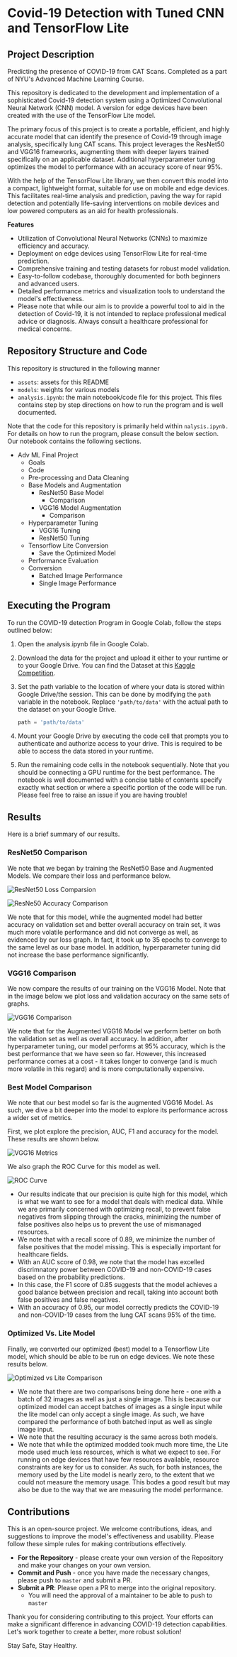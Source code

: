 # Covid-19 Detection with Tuned CNN and TensorFlow Lite

## Project Description

Predicting the presence of COVID-19 from CAT Scans. Completed as a part of NYU's Advanced Machine Learning Course.

This repository is dedicated to the development and implementation of a sophisticated Covid-19 detection system using a Optimized Convolutional Neural Network (CNN) model. A version for edge devices have been created with the use of the TensorFlow Lite model.

The primary focus of this project is to create a portable, efficient, and highly accurate model that can identify the presence of Covid-19 through image analysis, specifically lung CAT scans. This project leverages the ResNet50 and VGG16 frameworks, augmenting them with deeper layers trained specifically on an applicable dataset. Additional hyperparameter tuning optimizes the model to performance with an accuracy score of near 95%.

With the help of the TensorFlow Lite library, we then convert this model into a compact, lightweight format, suitable for use on mobile and edge devices. This facilitates real-time analysis and prediction, paving the way for rapid detection and potentially life-saving interventions on mobile devices and low powered computers as an aid for health professionals.

**Features**

* Utilization of Convolutional Neural Networks (CNNs) to maximize efficiency and accuracy.
* Deployment on edge devices using TensorFlow Lite for real-time prediction.
* Comprehensive training and testing datasets for robust model validation.
* Easy-to-follow codebase, thoroughly documented for both beginners and advanced users.
* Detailed performance metrics and visualization tools to understand the model's effectiveness.
* Please note that while our aim is to provide a powerful tool to aid in the detection of Covid-19, it is not intended to replace professional medical advice or diagnosis. Always consult a healthcare professional for medical concerns.

## Repository Structure and Code

This repository is structured in the following manner

* `assets`: assets for this README
* `models`: weights for various models
* `analysis.ipynb`: the main notebook/code file for this project. This files contains step by step directions on how to run the program and is well documented.

Note that the code for this repository is primarily held within `nalysis.ipynb.` For details on how to run the program, please consult the below section. Our notebook contains the following sections.

* Adv ML Final Project
  * Goals
  * Code
  * Pre-processing and Data Cleaning
  * Base Models and Augmentation
    * ResNet50 Base Model
      * Comparison
    * VGG16 Model Augmentation
      * Comparison
  * Hyperparameter Tuning
    * VGG16 Tuning
    * ResNet50 Tuning
  * Tensorflow Lite Conversion
    * Save the Optimized Model
  * Performance Evaluation
  * Conversion
    * Batched Image Performance
    * Single Image Performance

## Executing the Program

To run the COVID-19 detection Program in Google Colab, follow the steps outlined below:

1. Open the analysis.ipynb file in Google Colab.
2. Download the data for the project and upload it either to your runtime or to your Google Drive. You can find the Dataset at this [Kaggle Competition](https://www.kaggle.com/datasets/pranavraikokte/covid19-image-dataset).
3. Set the path variable to the location of where your data is stored within Google Drive/the session. This can be done by modifying the `path` variable in the notebook. Replace `'path/to/data'` with the actual path to the dataset on your Google Drive.

    ```python
    path = 'path/to/data'
    ```

4. Mount your Google Drive by executing the code cell that prompts you to authenticate and authorize access to your drive. This is required to be able to access the data stored in your runtime.

5. Run the remaining code cells in the notebook sequentially. Note that you should be connecting a GPU runtime for the best performance. The notebook is well documented with a concise table of contents specify exactly what section or where a specific portion of the code will be run. Please feel free to raise an issue if you are having trouble!

## Results

Here is a brief summary of our results. 

### ResNet50 Comparison

We note that we began by training the ResNet50 Base and Augmented Models. We compare their loss and performance below. 

![ResNet50 Loss Comparsion](./assets/resnet50-loss.png)

![ResNe50 Accuracy Comparison](./assets/resnet50-acc.png)

We note that for this model, while the augmented model had better accuracy on validation set and better overall accuracy on train set, it was much more volatile performance and did not converge as well, as evidenced by our loss graph. In fact, it took up to 35 epochs to converge to the same level as our base model. In addition, hyperparameter tuning did not increase the base performance significantly.

### VGG16 Comparison

We now compare the results of our training on the VGG16 Model. Note that in the image below we plot loss and validation accuracy on the same sets of graphs.

![VGG16 Comparison](./assets/vgg16-compare.png)

We note that for the Augmented VGG16 Model we perform better on both the validation set as well as overall accuracy. In addition, after hyperparameter tuning, our model performs at 95% accuracy, which is the best performance that we have seen so far. However, this increased performance comes at a cost - it takes longer to converge (and is much more volatile in this regard) and is more computationally expensive. 

### Best Model Comparison

We note that our best model so far is the augmented VGG16 Model. As such, we dive a bit deeper into the model to explore its performance across a wider set of metrics.

First, we plot explore the precision, AUC, F1 and accuracy for the model. These results are shown below. 

![VGG16 Metrics](./assets/vgg16-metrics.png)

We also graph the ROC Curve for this model as well. 

![ROC Curve](./assets/vgg16-roc.png)

* Our results indicate that our precision is quite high for this model, which is what we want to see for a model that deals with medical data. While we are primarily concerned with optimizing recall, to prevent false negatives from slipping through the cracks, minimizing the number of false positives also helps us to prevent the use of mismanaged resources.
* We note that with a recall score of 0.89, we minimize the number of false positives that the model missing. This is especially important for healthcare fields.
* With an AUC score of 0.98, we note that the model has excelled discrimnatory power between COVID-19 and non-COVID-19 cases based on the probability predictions. 
* In this case, the F1 score of 0.85 suggests that the model achieves a good balance between precision and recall, taking into account both false positives and false negatives.
* With an accuracy of 0.95, our model correctly predicts the COVID-19 and non-COVID-19 cases from the lung CAT scans 95% of the time.

### Optimized Vs. Lite Model

Finally, we converted our optimized (best) model to a Tensorflow Lite model, which should be able to be run on edge devices. We note these results below. 

![Optimized vs Lite Comparison](./assets/lite-compare.png)

* We note that there are two comparisons being done here - one with a batch of 32 images as well as just a single image. This is because our optimized model can accept batches of images as a single input while the lite model can only accept a single image. As such, we have compared the performance of both batched input as well as single image input. 
* We note that the resulting accuracy is the same across both models. 
* We note that while the optimized modded took much more time, the Lite mode used much less resources, which is what we expect to see. For running on edge devices that have few resources available, resource constraints are key for us to consider. As such, for both instances, the memory used by the Lite model is nearly zero, to the extent that we could not measure the memory usage. This bodes a good result but may also be due to the way that we are measuring the model performance. 

## Contributions

This is an open-source project. We welcome contributions, ideas, and suggestions to improve the model's effectiveness and usability. Please follow these simple rules for making contributions effectively.

* **For the Repository** - please create your own version of the Repository and make your changes on your own version.
* **Commit and Push** - once you have made the necessary changes, please push to `master` and submit a PR.
* **Submit a PR**: Please open a PR to merge into the original repository.
  * You will need the approval of a maintainer to be able to push to `master`

Thank you for considering contributing to this project. Your efforts can make a significant difference in advancing COVID-19 detection capabilities. Let's work together to create a better, more robust solution!

Stay Safe, Stay Healthy.
